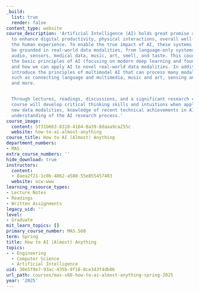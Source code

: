```yaml
---
_build:
  list: true
  render: false
content_type: website
course_description: 'Artificial Intelligence (AI) holds great promise as a technology
  to enhance digital productivity, physical interactions, overall well-being, and
  the human experience. To enable the true impact of AI, these systems will need to
  be grounded in real-world data modalities, from language-only systems to vision,
  audio, sensors, medical data, music, art, smell, and taste. This course will introduce
  the basic principles of AI (focusing on modern deep learning and foundation models)
  and how we can apply AI to novel real-world data modalities. In addition, we will
  introduce the principles of multimodal AI that can process many modalities at once,
  such as connecting language and multimedia, music and art, sensing and actuation,
  and more.


  Through lectures, readings, discussions, and a significant research component, this
  course will develop critical thinking skills and intuitions when applying AI to
  new data modalities, knowledge of recent technical achievements in AI, and a deeper
  understanding of the AI research process.'
course_image:
  content: 5f31b663-8310-4164-8a39-8daaa9ca255c
  website: how-to-ai-almost-anything
course_title: How to AI (Almost) Anything
department_numbers:
- MAS
extra_course_numbers: ''
hide_download: true
instructors:
  content:
  - 8aea2f21-1c0b-4862-a580-55e855457403
  website: ocw-www
learning_resource_types:
- Lecture Notes
- Readings
- Written Assignments
legacy_uid: ''
level:
- Graduate
mit_learn_topics: []
primary_course_number: MAS.S60
term: Spring
title: How to AI (Almost) Anything
topics:
- - Engineering
  - Computer Science
  - Artificial Intelligence
uid: 30e5f9e7-93ac-435b-9f18-8ce343f4db0b
url_path: courses/mas-s60-how-to-ai-almost-anything-spring-2025
year: '2025'
---
```

